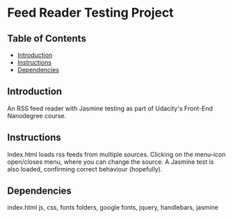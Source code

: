 # Feed Reader Testing Project

## Table of Contents

- [Introduction](#introduction)
- [Instructions](#instructions)
- [Dependencies](#dependencies)

## Introduction

An RSS feed reader with Jasmine testing as part of Udacity's Front-End Nanodegree course.

## Instructions
Index.html loads rss feeds from multiple sources. Clicking on the menu-icon open/closes menu, where you can change the source. A Jasmine test is also loaded, confirming correct behaviour (hopefully).

## Dependencies

index.html
js, css, fonts folders,
google fonts, jquery, handlebars, jasmine